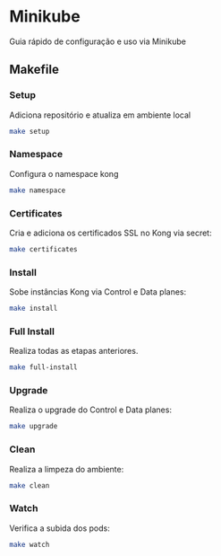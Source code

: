 # Minikube

Guia rápido de configuração e uso via Minikube

## Makefile

### Setup

Adiciona repositório e atualiza em ambiente local

```bash
make setup
```

### Namespace

Configura o namespace kong

```bash
make namespace
```

### Certificates

Cria e adiciona os certificados SSL no Kong via secret:

```bash
make certificates
```

### Install

Sobe instâncias Kong via Control e Data planes:

```bash
make install
```

### Full Install

Realiza todas as etapas anteriores.

```bash
make full-install
```

### Upgrade

Realiza o upgrade do Control e Data planes:

```bash
make upgrade
```

### Clean

Realiza a limpeza do ambiente:

```bash
make clean
```

### Watch

Verifica a subida dos pods:

```bash
make watch
```
